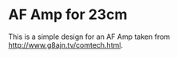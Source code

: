 # AF Amp for 23cm

This is a simple design for an AF Amp taken from http://www.g8ajn.tv/comtech.html.
